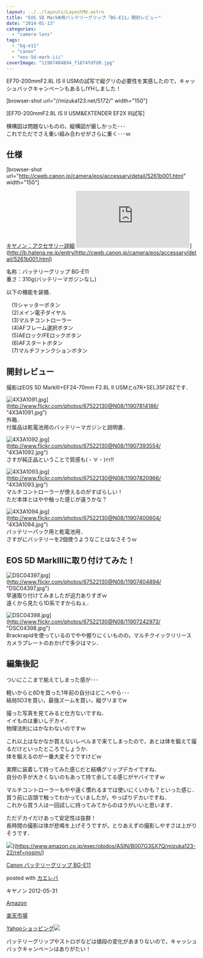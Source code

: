 ```yaml
---
layout: ../../layouts/LayoutMd.astro
title: "EOS 5D MarkⅢ用バッテリーグリップ「BG-E11」開封レビュー"
date: "2014-01-13"
categories: 
  - "camera-lens"
tags: 
  - "bg-e11"
  - "canon"
  - "eos-5d-mark-iii"
coverImage: "11907404894_f1874fdfd0.jpg"
---
```


EF70-200mmF2.8L IS II USMの試写で縦グリの必要性を実感したので，キャッシュバックキャンペーンもあるしIYHしました！

\[browser-shot url="//mizuka123.net/5172/" width="150"\]

[EF70-200mmF2.8L IS II USM&EXTENDER EF2X III試写]

横構図は問題ないものの，縦構図が厳しかった･･･  
これでただでさえ重い組み合わせがさらに重く･･･ｗ

## 仕様

\[browser-shot url="http://cweb.canon.jp/camera/eos/accessary/detail/5261b001.html" width="150"\]

[キヤノン：アクセサリー詳細](http://cweb.canon.jp/camera/eos/accessary/detail/5261b001.html) ![](http://b.hatena.ne.jp/entry/image/http://cweb.canon.jp/camera/eos/accessary/detail/5261b001.html)](http://b.hatena.ne.jp/entry/http://cweb.canon.jp/camera/eos/accessary/detail/5261b001.html)

名称：バッテリーグリップ BG-E11  
重さ：310g(バッテリーマガジンなし)

以下の機能を装備．

　(1)シャッターボタン  
　(2)メイン電子ダイヤル  
　(3)マルチコントローラー  
　(4)AFフレーム選択ボタン  
　(5)AEロック/FEロックボタン  
　(6)AFスタートボタン  
　(7)マルチファンクションボタン

## 開封レビュー

撮影はEOS 5D MarkⅢ+EF24-70mm F2.8L II USMとα7R+SEL35F28Zです．

![4X3A1091.jpg](/archive/images/11907814186_c5a0b2ba78_b.jpg)](http://www.flickr.com/photos/67522130@N08/11907814186/ "4X3A1091.jpg")  
外箱．  
付属品は乾電池用のバッテリーマガジンと説明書．

![4X3A1092.jpg](/archive/images/11907393554_c87c82eafa_b.jpg)](http://www.flickr.com/photos/67522130@N08/11907393554/ "4X3A1092.jpg")  
さすが純正品ということで質感も(・∀・)ｲｲ!!

![4X3A1093.jpg](/archive/images/11907820966_6bde6e2abb_b.jpg)](http://www.flickr.com/photos/67522130@N08/11907820966/ "4X3A1093.jpg")  
マルチコントローラーが使えるのがすばらしい！  
ただ本体とはやや触った感じが違うかな？

![4X3A1094.jpg](/archive/images/11907400604_29df1dc32d_b.jpg)](http://www.flickr.com/photos/67522130@N08/11907400604/ "4X3A1094.jpg")  
バッテリーパック用と乾電池用．  
さすがにバッテリーを2個使うようなことはなさそうｗ

## EOS 5D MarkⅢに取り付けてみた！

![DSC04397.jpg](/archive/images/11907404894_f1874fdfd0_b.jpg)](http://www.flickr.com/photos/67522130@N08/11907404894/ "DSC04397.jpg")  
早速取り付けてみましたが迫力ありすぎｗ  
遠くから見たら1D系ですからねぇ．

![DSC04398.jpg](/archive/images/11907242973_8c67f322e6_b.jpg)](http://www.flickr.com/photos/67522130@N08/11907242973/ "DSC04398.jpg")  
Brackrapidを使っているのでやや握りにくいものの，マルチクイックリリース カメラプレートのおかげで多少はマシ．

## 編集後記

ついにここまで揃えてしまった感が･･･

軽いからと6Dを買った1年前の自分はどこへやら･･･  
結局5D3を買い，最強ズームを買い，縦グリまでw

撮った写真を見てみると仕方ないですね．  
イイものは重いしデカイ．  
物理法則にはかなわないのですｗ

これ以上はなかなか買えないレベルまで来てしまったので，あとは体を鍛えて撮るだけといったところでしょうか．  
体を鍛えるのが一番大変そうですけどｗ

実際に装着して持ってみた感じだと結構グリップデカイですね．  
自分の手が大きくないのもあって持て余してる感じがヤバイですｗ

マルチコントローラーもやや遠く慣れるまでは使いにくいかも？といった感じ．  
買う前に店頭で触ってわかっていましたが，やっぱりデカいですね．  
これから買う人は一回試しに持ってみてからのほうがいいと思います．

ただデカイだけあって安定性は抜群！  
長時間の撮影は体が悲鳴を上げそうですが，とりあえずの撮影しやすさは上がりそうです．

![](/archive/images/51cNp9CWf6L._SL160_.jpg)](https://www.amazon.co.jp/exec/obidos/ASIN/B007G3SX7Q/mizuka123-22/ref=nosim/)

[Canon バッテリーグリップ BG-E11](https://www.amazon.co.jp/exec/obidos/ASIN/B007G3SX7Q/mizuka123-22/ref=nosim/)

posted with [カエレバ](http://kaereba.com)

キヤノン 2012-05-31

[Amazon](http://www.amazon.co.jp/gp/search?keywords=BG-E11&__mk_ja_JP=%83J%83%5E%83J%83i&tag=mizuka123-22 "アマゾン")

[楽天市場](http://hb.afl.rakuten.co.jp/hgc/032b53ee.4b34c5ee.0f4a541e.f440145e/?pc=http%3A%2F%2Fsearch.rakuten.co.jp%2Fsearch%2Fmall%2FBG-E11%2F-%2Ff.1-p.1-s.1-sf.0-st.A-v.2%3Fx%3D0%26scid%3Daf_ich_link_urltxt%26m%3Dhttp%3A%2F%2Fm.rakuten.co.jp%2F "楽天市場")

[Yahooショッピング![](//ad.jp.ap.valuecommerce.com/servlet/gifbanner?sid=3066752&pid=881990642)](//ck.jp.ap.valuecommerce.com/servlet/referral?sid=3066752&pid=881990642&vc_url=http%3A%2F%2Fshopping.search.yahoo.co.jp%2Fsearch%3FuIv%3Don%26ei%3DUTF-8%26tab_ex%3Dcommerce%26slider%3D0%26va%3DBG-E11 "Yahooショッピング")

バッテリーグリップやストロボなどは値段の変化があまりないので，キャッシュバックキャンペーンはありがたい！
